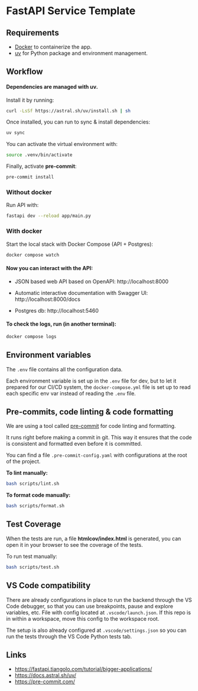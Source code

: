 # FastAPI Service Template

## Requirements

- [Docker](https://www.docker.com/) to containerize the app.
- [uv](https://docs.astral.sh/uv/) for Python package and environment management.

## Workflow

#### Dependencies are managed with **uv**.

Install it by running:

```bash
curl -LsSf https://astral.sh/uv/install.sh | sh
```

Once installed, you can run to sync & install dependencies:

```bash
uv sync
```

You can activate the virtual environment with:

```bash
source .venv/bin/activate
```

Finally, activate **pre-commit**:

```bash
pre-commit install
```

### Without docker

Run API with:

```bash
fastapi dev --reload app/main.py
```

### With docker

Start the local stack with Docker Compose (API + Postgres):

```bash
docker compose watch
```

#### Now you can interact with the API:

- JSON based web API based on OpenAPI: http://localhost:8000

- Automatic interactive documentation with Swagger UI: http://localhost:8000/docs

- Postgres db: http://localhost:5460

#### To check the logs, run (in another terminal):

```bash
docker compose logs
```

## Environment variables

The `.env` file contains all the configuration data.

Each environment variable is set up in the `.env` file for dev, but to let it prepared for our CI/CD system, the `docker-compose.yml` file is set up to read each specific env var instead of reading the `.env` file.

## Pre-commits, code linting & code formatting

We are using a tool called [pre-commit](https://pre-commit.com/) for code linting and formatting.

It runs right before making a commit in git. This way it ensures that the code is consistent and formatted even before it is committed.

You can find a file `.pre-commit-config.yaml` with configurations at the root of the project.

**To lint manually:**

```bash
bash scripts/lint.sh
```

**To format code manually:**

```bash
bash scripts/format.sh
```

## Test Coverage

When the tests are run, a file **htmlcov/index.html** is generated, you can open it in your browser to see the coverage of the tests.

To run test manually:

```bash
bash scripts/test.sh
```

## VS Code compatibility

There are already configurations in place to run the backend through the VS Code debugger, so that you can use breakpoints, pause and explore variables, etc. File with config located at `.vscode/launch.json`. If this repo is in within a workspace, move this config to the workspace root.

The setup is also already configured at `.vscode/settings.json` so you can run the tests through the VS Code Python tests tab.

## Links

- https://fastapi.tiangolo.com/tutorial/bigger-applications/
- https://docs.astral.sh/uv/
- https://pre-commit.com/
